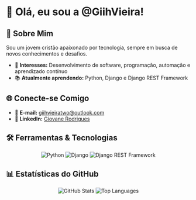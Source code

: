# 👋 Olá, eu sou a @GiihVieira!

## 🙋 Sobre Mim
Sou um jovem cristão apaixonado por tecnologia, sempre em busca de novos conhecimentos e desafios.

- 🎯 **Interesses:** Desenvolvimento de software, programação, automação e aprendizado contínuo  
- 📚 **Atualmente aprendendo:** Python, Django e Django REST Framework  

## 🌐 Conecte-se Comigo
- 📧 **E-mail:** [giihvieiratwo@outlook.com](mailto:giihvieiratwo@outlook.com)  
- 💼 **LinkedIn:** [Giovane Rodrigues](https://www.linkedin.com/in/giihvieira/)

## 🛠️ Ferramentas & Tecnologias
<div align="center">
  <img src="https://img.shields.io/badge/Python-3776AB?style=for-the-badge&logo=python&logoColor=white" alt="Python" />
  <img src="https://img.shields.io/badge/Django-092E20?style=for-the-badge&logo=django&logoColor=white" alt="Django" />
  <img src="https://img.shields.io/badge/Django%20REST%20Framework-FF1709?style=for-the-badge&logo=django&logoColor=white" alt="Django REST Framework" />
</div>

## 📊 Estatísticas do GitHub
<div align="center">
  <img src="https://github-readme-stats.vercel.app/api?username=GiihVieira&show_icons=true&theme=dracula&hide_title=true&hide_border=true" alt="GitHub Stats" />
  <img src="https://github-readme-stats.vercel.app/api/top-langs/?username=GiihVieira&layout=compact&theme=dracula&hide_border=true" alt="Top Languages" />
</div>

<!--
## 🤝 Colabore Comigo
Se você curte os mesmos temas ou quer trabalhar em algo juntos, me chama! Estou sempre aberto a novos projetos e trocas de conhecimento. 🚀
-->

